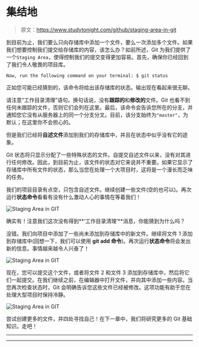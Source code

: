 # 集结地

> 原文：<https://www.studytonight.com/github/staging-area-in-git>

到目前为止，我们要么只向存储库中添加一个文件，要么一次添加多个文件。如果我们想要控制我们提交给存储库的内容，该怎么办？如前所述，Git 为我们提供了一个`Staging Area`，使得控制我们的提交变得更加容易。首先，确保你已经回到了我们令人敬畏的项目库。

```
Now, run the following command on your terminal: $ git status
```

正如您可能已经猜到的，该命令将给出该存储库的状态。输出现在看起来很无聊。

请注意“工作目录清理”语句。换句话说，没有**跟踪的**和**修改的**文件。Git 也看不到任何未跟踪的文件，否则它们会列在这里。最后，该命令会告诉您所在的分支，并通知您它没有从服务器上的同一个分支分叉。目前，该分支始终为`"master"`，为默认；在这里你不会担心的。

但是我们已经将**自述文件**添加到我们的存储库中，并且在状态中似乎没有它的迹象。

Git 状态将只显示分配了一些特殊状态的文件。自提交自述文件以来，没有对其进行任何修改。因此，到目前为止，该文件的状态对它来说并不重要。如果它显示了存储库中所有文件的状态，那么当您在处理一个大项目时，这将是一个漫长而乏味的任务。

我们的项目目录有点空，只包含自述文件。继续创建一些文件(空的也可以)。再次运行**状态命令**看看有没有什么激动人心的事情在等着我们！

![Staging Area in GIT](../Images/2c9571fa5b7c1de8b7ba6b93fa2519ab.png)

确实有！注意我们这次没有得到**‘工作目录清理’**消息，你能猜到为什么吗？

没错。我们向项目中添加了一些尚未添加到存储库中的新文件。继续将文件 1 添加到存储库中(回想一下，我们可以使用 **git add 命令**)。再次运行**状态命令**将会发出新的信息。事情越来越令人兴奋了！

![Staging Area in GIT](../Images/288df96792f15593b78e44570f19303f.png)

现在，您可以提交这个文件，或者将文件 2 和文件 3 添加到存储库中，然后将它们一起提交。在我们继续之前，在编辑器中打开文件，并向其中添加一些内容。当您再次检查状态时，Git 会明确告诉您这些文件已经被修改。这项功能有助于您在处理大型项目时保持冷静。

![Staging Area in GIT](../Images/44ea67ab16bf6ce01f669a3eedf7ca3c.png)

尝试创建更多的文件，并四处寻找自己！在下一章中，我们将研究更多的 Git 基础知识。走吧！

* * *

* * *